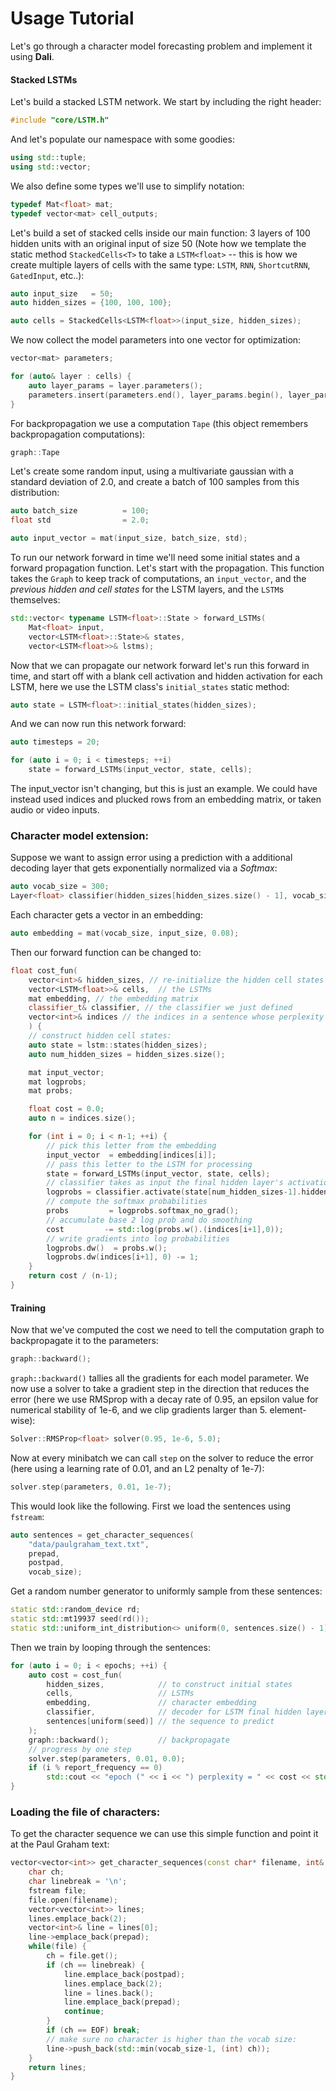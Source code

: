 # Usage Tutorial

Let's go through a character model forecasting problem and implement it using **Dali**.

#### Stacked LSTMs

Let's build a stacked LSTM network. We start by including the right header:

```cpp
#include "core/LSTM.h"
```

And let's populate our namespace with some goodies:

```cpp
using std::tuple;
using std::vector;
```

We also define some types we'll use to simplify notation:

```cpp
typedef Mat<float> mat;
typedef vector<mat> cell_outputs;
```

Let's build a set of stacked cells inside our main function: 3 layers of 100 hidden units with an original input of size 50 (Note how we template the static method `StackedCells<T>` to take a `LSTM<float>` -- this is how we create multiple layers of cells with the same type: `LSTM`, `RNN`, `ShortcutRNN`, `GatedInput`, etc..):

```cpp
auto input_size   = 50;
auto hidden_sizes = {100, 100, 100};

auto cells = StackedCells<LSTM<float>>(input_size, hidden_sizes);
```

We now collect the model parameters into one vector for optimization:

```cpp
vector<mat> parameters;

for (auto& layer : cells) {
    auto layer_params = layer.parameters();
    parameters.insert(parameters.end(), layer_params.begin(), layer_params.end());
}
```

For backpropagation we use a computation `Tape` (this object remembers backpropagation computations):

```cpp
graph::Tape
```

Let's create some random input, using a multivariate gaussian with a standard deviation of 2.0, and create a batch of 100 samples from this distribution:

```cpp
auto batch_size          = 100;
float std                = 2.0;

auto input_vector = mat(input_size, batch_size, std);
```

To run our network forward in time we'll need some initial states and a forward propagation function. Let's start with the propagation. This function takes the `Graph` to keep track of computations, an `input_vector`, and the *previous hidden and cell states* for the LSTM layers, and the `LSTM`s themselves:

```cpp
std::vector< typename LSTM<float>::State > forward_LSTMs(
    Mat<float> input,
    vector<LSTM<float>::State>& states,
    vector<LSTM<float>>& lstms);
```

Now that we can propagate our network forward let's run this forward in time, and start off with a blank cell activation and hidden activation for each LSTM, here we use the LSTM class's `initial_states` static method:

```cpp
auto state = LSTM<float>::initial_states(hidden_sizes);
```

And we can now run this network forward:

```cpp
auto timesteps = 20;

for (auto i = 0; i < timesteps; ++i)
    state = forward_LSTMs(input_vector, state, cells);
```

The input_vector isn't changing, but this is just an example. We could have instead used indices and plucked rows from an embedding matrix, or taken audio or video inputs.

### Character model extension:

Suppose we want to assign error using a prediction with a additional decoding layer that gets exponentially normalized via a *Softmax*:

```cpp
auto vocab_size = 300;
Layer<float> classifier(hidden_sizes[hidden_sizes.size() - 1], vocab_size);
```

Each character gets a vector in an embedding:

```cpp
auto embedding = mat(vocab_size, input_size, 0.08);
```

Then our forward function can be changed to:

```cpp
float cost_fun(
    vector<int>& hidden_sizes, // re-initialize the hidden cell states at each new sentence
    vector<LSTM<float>>& cells,  // the LSTMs
    mat embedding, // the embedding matrix
    classifier_t& classifier, // the classifier we just defined
    vector<int>& indices // the indices in a sentence whose perplexity we'd like to reduce
    ) {
    // construct hidden cell states:
    auto state = lstm::states(hidden_sizes);
    auto num_hidden_sizes = hidden_sizes.size();

    mat input_vector;
    mat logprobs;
    mat probs;

    float cost = 0.0;
    auto n = indices.size();

    for (int i = 0; i < n-1; ++i) {
        // pick this letter from the embedding
        input_vector  = embedding[indices[i]];
        // pass this letter to the LSTM for processing
        state = forward_LSTMs(input_vector, state, cells);
        // classifier takes as input the final hidden layer's activation:
        logprobs = classifier.activate(state[num_hidden_sizes-1].hidden);
        // compute the softmax probabilities
        probs         = logprobs.softmax_no_grad();
        // accumulate base 2 log prob and do smoothing
        cost         -= std::log(probs.w().(indices[i+1],0));
        // write gradients into log probabilities
        logprobs.dw()  = probs.w();
        logprobs.dw(indices[i+1], 0) -= 1;
    }
    return cost / (n-1);
}
```


#### Training

Now that we've computed the cost we need to tell the computation graph to backpropagate it to the parameters:

```cpp
graph::backward();
```

`graph::backward()` tallies all the gradients for each model parameter. We now use a solver to take a gradient step in the direction that reduces the error (here we use RMSprop with a decay rate of 0.95, an epsilon value for numerical stability of 1e-6, and we clip gradients larger than 5. element-wise):

```cpp
Solver::RMSProp<float> solver(0.95, 1e-6, 5.0);
```

Now at every minibatch we can call `step` on the solver to reduce the error (here using a learning rate of 0.01, and an L2 penalty of 1e-7):

```cpp
solver.step(parameters, 0.01, 1e-7);
```

This would look like the following. First we load the sentences using `fstream`:


```cpp
auto sentences = get_character_sequences(
    "data/paulgraham_text.txt",
    prepad,
    postpad,
    vocab_size);
```

Get a random number generator to uniformly sample from these sentences:

```cpp
static std::random_device rd;
static std::mt19937 seed(rd());
static std::uniform_int_distribution<> uniform(0, sentences.size() - 1);
```

Then we train by looping through the sentences:

```cpp
for (auto i = 0; i < epochs; ++i) {
    auto cost = cost_fun(
        hidden_sizes,            // to construct initial states
        cells,                   // LSTMs
        embedding,               // character embedding
        classifier,              // decoder for LSTM final hidden layer
        sentences[uniform(seed)] // the sequence to predict
    );
    graph::backward();           // backpropagate
    // progress by one step
    solver.step(parameters, 0.01, 0.0);
    if (i % report_frequency == 0)
        std::cout << "epoch (" << i << ") perplexity = " << cost << std::endl;
}
```

### Loading the file of characters:

To get the character sequence we can use this simple function and point it at the Paul Graham text:

```cpp
vector<vector<int>> get_character_sequences(const char* filename, int& prepad, int& postpad, int& vocab_size) {
    char ch;
    char linebreak = '\n';
    fstream file;
    file.open(filename);
    vector<vector<int>> lines;
    lines.emplace_back(2);
    vector<int>& line = lines[0];
    line->emplace_back(prepad);
    while(file) {
        ch = file.get();
        if (ch == linebreak) {
            line.emplace_back(postpad);
            lines.emplace_back(2);
            line = lines.back();
            line.emplace_back(prepad);
            continue;
        }
        if (ch == EOF) break;
        // make sure no character is higher than the vocab size:
        line->push_back(std::min(vocab_size-1, (int) ch));
    }
    return lines;
}
```
